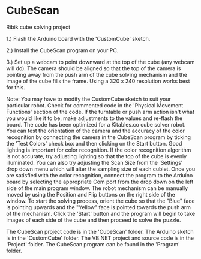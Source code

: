 # CubeScan
Ribik cube solving project

1.) Flash the Arduino board with the 'CustomCube' sketch.

2.) Install the CubeScan program on your PC.

3.) Set up a webcam to point downward at the top of the cube (any webcam will do). The camera should be aligned so that the top of the camera is pointing away from the push arm of the cube solving mechanism and the image of the cube fills the frame. Using a 320 x 240 resolution works best for this.


 Note: You may have to modify the CustomCube sketch to suit your particular robot. Check for commented code in the 'Physical Movement Functions' section of the code. If the turntable or push arm action isn't what you would like it to be, make adjustments to the values and re-flash the board. The code has been optimized for a Kitables.co cube solver robot.
 You can test the orientation of the camera and the accuracy of the color recognition by connecting the camera in the CubeScan program by ticking the 'Test Colors' check box and then clicking on the Start button. Good lighting is important for color recognition. If the color recognition algorithm is not accurate, try adjusting lighting so that the top of the cube is evenly illuminated. You can also try adjusting the Scan Size from the 'Settings' drop down menu which will alter the sampling size of each cublet.
  Once you are satisfied with the color recognition, connect the program to the Arduino board by selecting the appropriate Com port from the drop down on the left side of the main program window.
The robot mechanism can be manually moved by using the Position and Flip buttons on the right side of the window.
To start the solving process, orient the cube so that the "Blue" face is pointing upwards and the "Yellow" face is pointed towards the push arm of the mechanism. Click the 'Start' button and the program will begin to take images of each side of the cube and then proceed to solve the puzzle.

The CubeScan project code is in the 'CubeScan' folder. 
The Arduino sketch is in the 'CustomCube' folder.
The VB.NET project and source code is in the 'Project' folder.
The CubeScan program can be found in the 'Program' folder.
